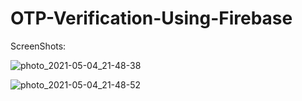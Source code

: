 # OTP-Verification-Using-Firebase
ScreenShots:


![photo_2021-05-04_21-48-38](https://user-images.githubusercontent.com/55145996/117036124-bc9f9380-ad22-11eb-9d09-d60c07385229.jpg)


![photo_2021-05-04_21-48-52](https://user-images.githubusercontent.com/55145996/117036150-c45f3800-ad22-11eb-92ff-933d6b79e44d.jpg)
